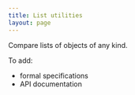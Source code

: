 ```yaml
---
title: List utilities
layout: page
---
```


Compare lists of objects of any kind.

To add:

- formal specifications
- API documentation
